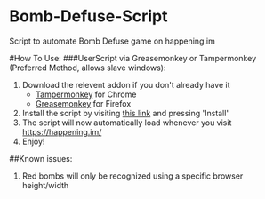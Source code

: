 # Bomb-Defuse-Script
Script to automate Bomb Defuse game on happening.im

#How To Use:
###UserScript via Greasemonkey or Tampermonkey (Preferred Method, allows slave windows):
1. Download the relevent addon if you don't already have it
    - [Tampermonkey](https://chrome.google.com/webstore/detail/tampermonkey/dhdgffkkebhmkfjojejmpbldmpobfkfo) for Chrome
    - [Greasemonkey](https://addons.mozilla.org/en-US/firefox/addon/greasemonkey/) for  Firefox
2. Install the script by visiting [this link](https://github.com/DevinvN/Bomb-Defuse-Script/raw/master/Happening%20Bomber%20Script.user.js) and pressing 'Install'
3. The script will now automatically load whenever you visit https://happening.im/
4. Enjoy!

##Known issues:
1. Red bombs will only be recognized using a specific browser height/width
